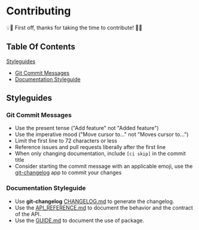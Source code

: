# Contributing

:bulb::tada: First off, thanks for taking the time to contribute! :tada::bulb:

## Table Of Contents

[Styleguides](#styleguides)

* [Git Commit Messages](#git-commit-messages)
* [Documentation Styleguide](#documentation-styleguide)

## Styleguides

### Git Commit Messages

* Use the present tense ("Add feature" not "Added feature")
* Use the imperative mood ("Move cursor to..." not "Moves cursor to...")
* Limit the first line to 72 characters or less
* Reference issues and pull requests liberally after the first line
* When only changing documentation, include `[ci skip]` in the commit title
* Consider starting the commit message with an applicable emoji, use the [git-changelog](https://github.com/vflopes/git-changelog) app to commit your changes

### Documentation Styleguide

* Use **git-changelog** [CHANGELOG.md](CHANGELOG.md) to generate the changelog.
* Use the [API_REFERENCE.md](docs/API_REFERENCE.md) to document the behavior and the contract of the API.
* Use the [GUIDE.md](docs/GUIDE.md) to document the use of package.